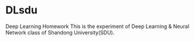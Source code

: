# DLsdu
Deep Learning Homework
This is the experiment of Deep Learning & Neural Network class of Shandong University(SDU).
